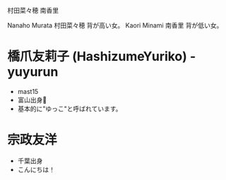 
村田菜々穂
南香里

Nanaho Murata 村田菜々穂
    背が高い女。
Kaori Minami 南香里
    背が低い女。


# 橋爪友莉子 (HashizumeYuriko) - yuyurun
* mast15
* 富山出身🌷
* 基本的に"ゆっこ"と呼ばれています。

# 宗政友洋
* 千葉出身
* こんにちは！